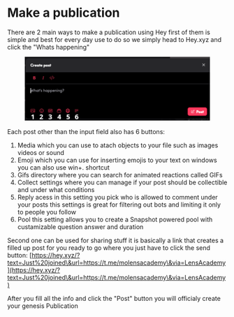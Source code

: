 # Make a publication

There are 2 main ways to make a publication using Hey first of them is  simple and best for every day use to do so we simply head to Hey.xyz and click the "Whats happening"

<figure><img src="../../../.gitbook/assets/image (18).png" alt=""><figcaption></figcaption></figure>

Each post other than the input field also has 6 buttons:

1. Media which you can use to atach objects to your file such as images videos or sound
2. Emoji which you can use for inserting emojis to your text on windows you can also use win+. shortcut
3. Gifs directory where you can search for animated reactions called  GIFs
4. Collect settings where you can manage if your post should be collectible and under what conditions
5. Reply acess in this setting you pick who is allowed to comment under your posts this settings is great for filtering out bots and limiting it only to people you follow
6. Pool this setting allows you to create a Snapshot powered pool with custamizable question answer and duration

Second one can be used for sharing stuff it is basically a link that creates a filled up post for you ready to go where you just have to click the send button: [https://hey.xyz/?text=Just%20joined\&url=https://t.me/molensacademy\&via=LensAcademy](https://hey.xyz/?text=Just%20joined\&url=https://t.me/molensacademy\&via=LensAcademy)



After you fill all the info and click the "Post" button you will officialy create your genesis Publication&#x20;

